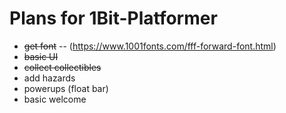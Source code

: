 # Plans for 1Bit-Platformer

- ~~get font~~ 
-- (https://www.1001fonts.com/fff-forward-font.html)
- ~~basic UI~~
- ~~collect collectibles~~
- add hazards
- powerups (float bar)
- basic welcome
